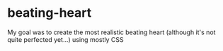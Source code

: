 # beating-heart
My goal was to create the most realistic beating heart (although it's not quite perfected yet...) using mostly CSS
